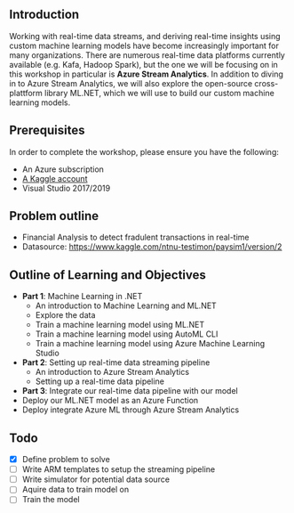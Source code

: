 ## Introduction
Working with real-time data streams, and deriving real-time insights using custom machine learning models have become increasingly important for many organizations. There are numerous real-time data platforms currently available (e.g. Kafa, Hadoop Spark), but the one we will be focusing on in this workshop in particular is **Azure Stream Analytics**. In addition to diving in to Azure Stream Analytics, we will also explore the open-source cross-plattform library ML.NET, which we will use to build our custom machine learning models.

## Prerequisites
In order to complete the workshop, please ensure you have the following:
- An Azure subscription
- [A Kaggle account](https://www.kaggle.com/)
- Visual Studio 2017/2019

## Problem outline
- Financial Analysis to detect fradulent transactions in real-time
- Datasource: https://www.kaggle.com/ntnu-testimon/paysim1/version/2

## Outline of Learning and Objectives
- **Part 1**: Machine Learning in .NET
  - An introduction to Machine Learning and ML.NET
  - Explore the data
  - Train a machine learning model using ML.NET
  - Train a machine learning model using AutoML CLI
  - Train a machine learning model using Azure Machine Learning Studio
- **Part 2**: Setting up real-time data streaming pipeline
  - An introduction to Azure Stream Analytics
  - Setting up a real-time data pipeline
 - **Part 3**: Integrate our real-time data pipeline with our model
  - Deploy our ML.NET model as an Azure Function
  - Deploy integrate Azure ML through Azure Stream Analytics

## Todo
- [X] Define problem to solve
- [ ] Write ARM templates to setup the streaming pipeline
- [ ] Write simulator for potential data source
- [ ] Aquire data to train model on
- [ ] Train the model 
